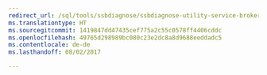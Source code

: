 ```yaml
--- 
redirect_url: /sql/tools/ssbdiagnose/ssbdiagnose-utility-service-broker
ms.translationtype: HT
ms.sourcegitcommit: 1419847dd47435cef775a2c55c0578ff4406cddc
ms.openlocfilehash: 49765d298989bc080c23e2dc8a8d9688eeddadc5
ms.contentlocale: de-de
ms.lasthandoff: 08/02/2017

--- 
```


